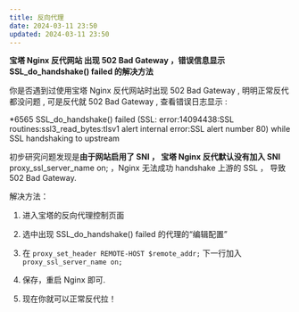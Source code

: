 ```yaml
---
title: 反向代理
date: 2024-03-11 23:50
updated: 2024-03-11 23:50
---
```


**宝塔 Nginx 反代网站 出现 502 Bad Gateway ，错误信息显示 SSL_do_handshake() failed 的解决方法**

你是否遇到过使用宝塔 Nginx 反代网站时出现 502 Bad Gateway , 明明正常反代都没问题 , 可是反代就 502 Bad Gateway , 查看错误日志显示 :

*6565 SSL_do_handshake() failed (SSL: error:14094438:SSL routines:ssl3_read_bytes:tlsv1 alert internal error:SSL alert number 80) while SSL handshaking to upstream

初步研究问题发现是**由于网站启用了 SNI ， 宝塔 Nginx 反代默认没有加入 SNI** proxy_ssl_server_name on; ，Nginx 无法成功 handshake 上游的 SSL ， 导致 502 Bad Gateway.

解决方法：

1. 进入宝塔的反向代理控制页面

2. 选中出现 SSL_do_handshake() failed 的代理的“编辑配置”

3. 在 `proxy_set_header REMOTE-HOST $remote_addr;` 下一行加入 `proxy_ssl_server_name on;`

4. 保存，重启 Nginx 即可.

5. 现在你就可以正常反代拉！

